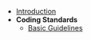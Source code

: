 - [Introduction](specification/introduction.md)
- **Coding Standards**
    - [Basic Guidelines](specification/chapters/basic-guidelines.md)
